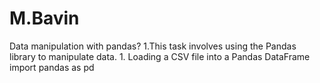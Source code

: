 # M.Bavin
Data manipulation with pandas? 1.This task involves using the Pandas  library to manipulate data.  1. Loading a CSV file into a Pandas DataFrame  import pandas as pd
